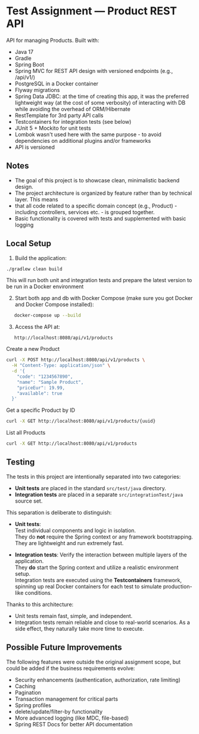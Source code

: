 # Test Assignment — Product REST API

API for managing Products. Built with:
- Java 17
- Gradle
- Spring Boot
- Spring MVC for REST API design with versioned endpoints (e.g., /api/v1/)
- PostgreSQL in a Docker container
- Flyway migrations
- Spring Data JDBC: at the time of creating this app, it was the preferred lightweight way (at the cost of some verbosity)
   of interacting with DB while avoiding the overhead of ORM/Hibernate
- RestTemplate for 3rd party API calls
- Testcontainers for integration tests (see below)
- JUnit 5 + Mockito for unit tests
- Lombok wasn't used here with the same purpose - to avoid dependencies on additional plugins and/or frameworks
- API is versioned

## Notes

- The goal of this project is to showcase clean, minimalistic backend design.
- The project architecture is organized by feature rather than by technical layer. This means
- that all code related to a specific domain concept (e.g., Product) - including controllers, services etc. - is grouped together.
- Basic functionality is covered with tests and supplemented with basic logging

## Local Setup

1. Build the application:

```bash
./gradlew clean build
```

This will run both unit and integration tests and prepare the latest version to be run in a Docker environment

2. Start both app and db with Docker Compose (make sure you got Docker and Docker Compose installed):

```bash
   docker-compose up --build
```

3. Access the API at:

```
   http://localhost:8080/api/v1/products
```
Create a new Product

```bash
curl -X POST http://localhost:8080/api/v1/products \
  -H "Content-Type: application/json" \
  -d '{
    "code": "1234567890",
    "name": "Sample Product",
    "priceEur": 19.99,
    "available": true
  }'
```

Get a specific Product by ID

```bash
curl -X GET http://localhost:8080/api/v1/products/{uuid}
```

List all Products

```bash
curl -X GET http://localhost:8080/api/v1/products
```

## Testing

The tests in this project are intentionally separated into two categories:

- **Unit tests** are placed in the standard `src/test/java` directory.
- **Integration tests** are placed in a separate `src/integrationTest/java` source set.

This separation is deliberate to distinguish:

- **Unit tests**:  
  Test individual components and logic in isolation.  
  They do **not** require the Spring context or any framework bootstrapping.  
  They are lightweight and run extremely fast.

- **Integration tests**:
  Verify the interaction between multiple layers of the application.  
  They **do** start the Spring context and utilize a realistic environment setup.  
  Integration tests are executed using the **Testcontainers** framework, spinning up real Docker containers for each test to simulate production-like conditions.

Thanks to this architecture:

- Unit tests remain fast, simple, and independent.
- Integration tests remain reliable and close to real-world scenarios. As a side effect, they naturally take more time to execute.

## Possible Future Improvements

The following features were outside the original assignment scope,
but could be added if the business requirements evolve:

- Security enhancements (authentication, authorization, rate limiting)
- Caching
- Pagination
- Transaction management for critical parts
- Spring profiles
- delete/update/filter-by functionality
- More advanced logging (like MDC, file-based)
- Spring REST Docs for better API documentation
